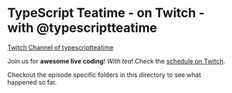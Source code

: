 # TypeScript Teatime - on Twitch - with @typescriptteatime

[Twitch Channel of typescriptteatime](https://www.twitch.tv/typescriptteatime)

Join us for **awesome live coding**! _With tea_!
Check the [schedule on Twitch](https://www.twitch.tv/typescriptteatime/schedule).

Checkout the episode specific folders in this directory to see what happened so far.
